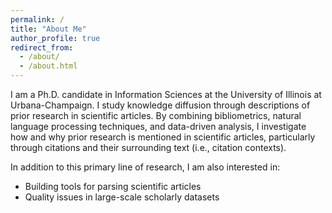 ```yaml
---
permalink: /
title: "About Me"
author_profile: true
redirect_from: 
  - /about/
  - /about.html
---
```


I am a Ph.D. candidate in Information Sciences at the University of Illinois at Urbana-Champaign. I study knowledge diffusion through descriptions of prior research in scientific articles. By combining bibliometrics, natural language processing techniques, and data-driven analysis, I investigate how and why prior research is mentioned in scientific articles, particularly through citations and their surrounding text (i.e., citation contexts).

In addition to this primary line of research, I am also interested in:
- Building tools for parsing scientific articles
- Quality issues in large-scale scholarly datasets

